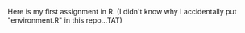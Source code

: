 Here is my first assignment in R.
(I didn't know why I accidentally put "environment.R" in this repo...TAT)
